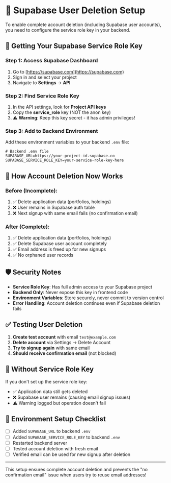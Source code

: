 # 🔧 Supabase User Deletion Setup

To enable complete account deletion (including Supabase user accounts), you need to configure the service role key in your backend.

## 🔑 Getting Your Supabase Service Role Key

### Step 1: Access Supabase Dashboard
1. Go to [https://supabase.com](https://supabase.com)
2. Sign in and select your project
3. Navigate to **Settings** → **API**

### Step 2: Find Service Role Key
1. In the API settings, look for **Project API keys**
2. Copy the **service_role** key (NOT the anon key)
3. ⚠️ **Warning**: Keep this key secret - it has admin privileges!

### Step 3: Add to Backend Environment
Add these environment variables to your backend `.env` file:

```env
# Backend .env file
SUPABASE_URL=https://your-project-id.supabase.co
SUPABASE_SERVICE_ROLE_KEY=your-service-role-key-here
```

## 🔧 How Account Deletion Now Works

### Before (Incomplete):
1. ✅ Delete application data (portfolios, holdings)
2. ❌ User remains in Supabase auth table
3. ❌ Next signup with same email fails (no confirmation email)

### After (Complete):
1. ✅ Delete application data (portfolios, holdings)  
2. ✅ Delete Supabase user account completely
3. ✅ Email address is freed up for new signups
4. ✅ No orphaned user records

## 🛡️ Security Notes

- **Service Role Key**: Has full admin access to your Supabase project
- **Backend Only**: Never expose this key in frontend code
- **Environment Variables**: Store securely, never commit to version control
- **Error Handling**: Account deletion continues even if Supabase deletion fails

## ✅ Testing User Deletion

1. **Create test account** with email `test@example.com`
2. **Delete account** via Settings → Delete Account
3. **Try to signup again** with same email
4. **Should receive confirmation email** (not blocked)

## 🚨 Without Service Role Key

If you don't set up the service role key:
- ✅ Application data still gets deleted
- ❌ Supabase user remains (causing email signup issues)
- ⚠️ Warning logged but operation doesn't fail

## 📝 Environment Setup Checklist

- [ ] Added `SUPABASE_URL` to backend `.env`
- [ ] Added `SUPABASE_SERVICE_ROLE_KEY` to backend `.env`  
- [ ] Restarted backend server
- [ ] Tested account deletion with fresh email
- [ ] Verified email can be used for new signup after deletion

---

This setup ensures complete account deletion and prevents the "no confirmation email" issue when users try to reuse email addresses! 